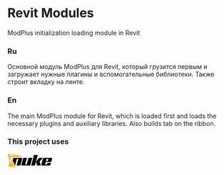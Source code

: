 # Revit Modules
 ModPlus initialization loading module in Revit
### Ru ###
Основной модуль ModPlus для Revit, который грузится первым и загружает нужные плагины и вспомогательные библиотеки.
Также строит вкладку на ленте.
### En ###
The main ModPlus module for Revit, which is loaded first and loads the necessary plugins and auxiliary libraries.
Also builds tab on the ribbon.
### This project uses

[<img align="left" src="https://raw.githubusercontent.com/ModPlus-Software/Documentation/master/Images/nuke-logo-small.png" />](https://nuke.build/)
